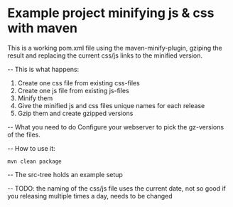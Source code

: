 Example project minifying js & css with maven
=================

This is a working pom.xml file using the maven-minify-plugin, gziping the result and replacing the current css/js 
links to the minified version.

-- This is what happens:

1. Create one css file from existing css-files
2. Create one js file from existing js-files
3. Minify them
4. Give the minified js and css files unique names for each release
5. Gzip them and create gzipped versions


-- What you need to do
Configure your webserver to pick the gz-versions of the files.

-- How to use it:
```
mvn clean package
```
-- The src-tree holds an example setup


-- TODO: the naming of the css/js file uses the current date, not so good if you releasing multiple times a day, needs to be changed